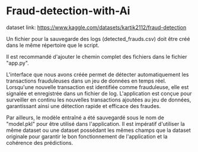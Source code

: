 # Fraud-detection-with-Ai

dataset link: https://www.kaggle.com/datasets/kartik2112/fraud-detection

Un fichier pour la sauvegarde des logs (detected_frauds.csv) doit être créé dans le même répertoire que le script.

Il est recommandé d'ajouter le chemin complet des fichiers dans le fichier "app.py".

L'interface que nous avons créée permet de détecter automatiquement les transactions frauduleuses dans un jeu de données en temps réel. Lorsqu'une nouvelle transaction est identifiée comme frauduleuse, elle est signalée et enregistrée dans un fichier de log. L'application est conçue pour surveiller en continu les nouvelles transactions ajoutées au jeu de données, garantissant ainsi une détection rapide et efficace des fraudes.

Par ailleurs, le modèle entraîné a été sauvegardé sous le nom de "model.pkl" pour être utilisé dans l'application. Il est impératif d'utiliser la même dataset ou une dataset possédant les mêmes champs que la dataset originale pour garantir le bon fonctionnement de l'application et la cohérence des prédictions.
